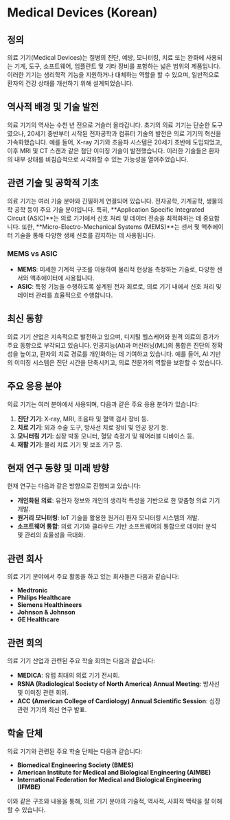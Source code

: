 # Medical Devices (Korean)

## 정의
의료 기기(Medical Devices)는 질병의 진단, 예방, 모니터링, 치료 또는 완화에 사용되는 기계, 도구, 소프트웨어, 임플란트 및 기타 장비를 포함하는 넓은 범위의 제품입니다. 이러한 기기는 생리학적 기능을 지원하거나 대체하는 역할을 할 수 있으며, 일반적으로 환자의 건강 상태를 개선하기 위해 설계되었습니다.

## 역사적 배경 및 기술 발전
의료 기기의 역사는 수천 년 전으로 거슬러 올라갑니다. 초기의 의료 기기는 단순한 도구였으나, 20세기 중반부터 시작된 전자공학과 컴퓨터 기술의 발전은 의료 기기의 혁신을 가속화했습니다. 예를 들어, X-ray 기기와 초음파 시스템은 20세기 초반에 도입되었고, 이후 MRI 및 CT 스캔과 같은 첨단 이미징 기술이 발전했습니다. 이러한 기술들은 환자의 내부 상태를 비침습적으로 시각화할 수 있는 가능성을 열어주었습니다.

## 관련 기술 및 공학적 기초
의료 기기는 여러 기술 분야와 긴밀하게 연결되어 있습니다. 전자공학, 기계공학, 생물의학 공학 등이 주요 기술 분야입니다. 특히, **Application Specific Integrated Circuit (ASIC)**는 의료 기기에서 신호 처리 및 데이터 전송을 최적화하는 데 중요합니다. 또한, **Micro-Electro-Mechanical Systems (MEMS)**는 센서 및 액추에이터 기술을 통해 다양한 생체 신호를 감지하는 데 사용됩니다.

### MEMS vs ASIC
- **MEMS**: 미세한 기계적 구조를 이용하여 물리적 현상을 측정하는 기술로, 다양한 센서와 액추에이터에 사용됩니다.
- **ASIC**: 특정 기능을 수행하도록 설계된 전자 회로로, 의료 기기 내에서 신호 처리 및 데이터 관리를 효율적으로 수행합니다.

## 최신 동향
의료 기기 산업은 지속적으로 발전하고 있으며, 디지털 헬스케어와 원격 의료의 증가가 주요 동향으로 부각되고 있습니다. 인공지능(AI)과 머신러닝(ML)의 통합은 진단의 정확성을 높이고, 환자의 치료 경로를 개인화하는 데 기여하고 있습니다. 예를 들어, AI 기반의 이미징 시스템은 진단 시간을 단축시키고, 의료 전문가의 역할을 보완할 수 있습니다.

## 주요 응용 분야
의료 기기는 여러 분야에서 사용되며, 다음과 같은 주요 응용 분야가 있습니다:

1. **진단 기기**: X-ray, MRI, 초음파 및 혈액 검사 장비 등.
2. **치료 기기**: 외과 수술 도구, 방사선 치료 장비 및 인공 장기 등.
3. **모니터링 기기**: 심장 박동 모니터, 혈당 측정기 및 웨어러블 디바이스 등.
4. **재활 기기**: 물리 치료 기기 및 보조 기구 등.

## 현재 연구 동향 및 미래 방향
현재 연구는 다음과 같은 방향으로 진행되고 있습니다:

- **개인화된 의료**: 유전자 정보와 개인의 생리적 특성을 기반으로 한 맞춤형 의료 기기 개발.
- **원거리 모니터링**: IoT 기술을 활용한 원거리 환자 모니터링 시스템의 개발.
- **소프트웨어 통합**: 의료 기기와 클라우드 기반 소프트웨어의 통합으로 데이터 분석 및 관리의 효율성을 극대화.

## 관련 회사
의료 기기 분야에서 주요 활동을 하고 있는 회사들은 다음과 같습니다:

- **Medtronic**
- **Philips Healthcare**
- **Siemens Healthineers**
- **Johnson & Johnson**
- **GE Healthcare**

## 관련 회의
의료 기기 산업과 관련된 주요 학술 회의는 다음과 같습니다:

- **MEDICA**: 유럽 최대의 의료 기기 전시회.
- **RSNA (Radiological Society of North America) Annual Meeting**: 방사선 및 이미징 관련 회의.
- **ACC (American College of Cardiology) Annual Scientific Session**: 심장 관련 기기의 최신 연구 발표.

## 학술 단체
의료 기기와 관련된 주요 학술 단체는 다음과 같습니다:

- **Biomedical Engineering Society (BMES)**
- **American Institute for Medical and Biological Engineering (AIMBE)**
- **International Federation for Medical and Biological Engineering (IFMBE)**

이와 같은 구조와 내용을 통해, 의료 기기 분야의 기술적, 역사적, 사회적 맥락을 잘 이해할 수 있습니다.
